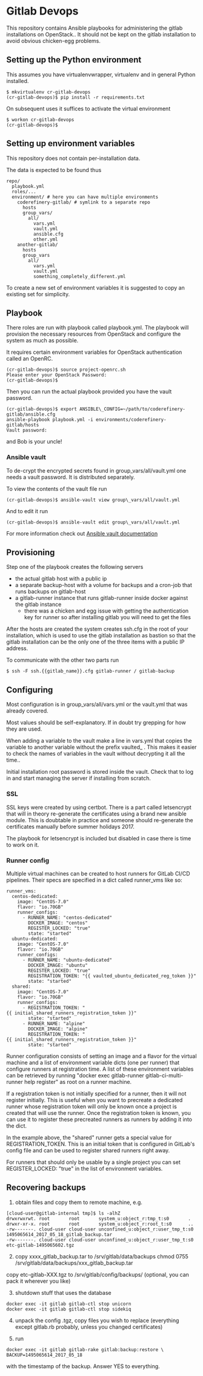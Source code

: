 # Gitlab Devops

This repository contains Ansible playbooks for administering the gitlab
installations on OpenStack.. It should not be kept on the gitlab installation
to avoid obvious chicken-egg problems.

## Setting up the Python environment

This assumes you have virtualenvwrapper, virtualenv and in general Python
installed.

    $ mkvirtualenv cr-gitlab-devops
    (cr-gitlab-devops)$ pip install -r requirements.txt

On subsequent uses it suffices to activate the virtual environment

    $ workon cr-gitlab-devops
    (cr-gitlab-devops)$

## Setting up environment variables

This repository does not contain per-installation data.

The data is expected to be found thus

```
repo/
  playbook.yml
  roles/...
  environment/ # here you can have multiple environments
    coderefinery-gitlab/ # symlink to a separate repo
      hosts
      group_vars/
        all/
          vars.yml
          vault.yml
          ansible.cfg
          other.yml
    another-gitlab/
      hosts
      group_vars
        all/
          vars.yml
          vault.yml
          something_completely_different.yml
```

To create a new set of environment variables it is suggested to copy an
existing set for simplicity.

## Playbook

There roles are run with playbook called playbook.yml. The playbook will provision
the necessary resources from OpenStack and configure the system as much as
possible.

It requires certain environment variables for OpenStack authentication called
an OpenRC.

    (cr-gitlab-devops)$ source project-openrc.sh
    Please enter your OpenStack Password:
    (cr-gitlab-devops)$

Then you can run the actual playbook provided you have the vault password.

    (cr-gitlab-devops)$ export ANSIBLE\_CONFIG=~/path/to/coderefinery-gitlab/ansible.cfg
    ansible-playbook playbook.yml -i environments/coderefinery-gitlab/hosts
    Vault password:

and Bob is your uncle!

### Ansible vault

To de-crypt the encrypted secrets found in group\_vars/all/vault.yml
one needs a vault password. It is distributed separately.

To view the contents of the vault file run

    (cr-gitlab-devops)$ ansible-vault view group\_vars/all/vault.yml

And to edit it run

    (cr-gitlab-devops)$ ansible-vault edit group\_vars/all/vault.yml

For more information check out  [Ansible vault
documentation](http://docs.ansible.com/ansible/playbooks_vault.html)

## Provisioning

Step one of the playbook creates the following servers

* the actual gitlab host with a public ip
* a separate backup-host with a volume for backups and a cron-job that runs
  backups on gitlab-host
* a gitlab-runner instance that runs gitlab-runner inside docker against the gitlab instance
  * there was a chicken and egg issue with getting the authentication key for
    runner so after installing gitlab you will need to get the files

After the hosts are created the system creates ssh.cfg in the root of your
installation, which is used to use the gitlab installation as bastion so that
the gitlab installation can be the only one of the three items with a public
IP address.

To communicate with the other two parts run

    $ ssh -F ssh.{{gitlab_name}}.cfg gitlab-runner / gitlab-backup

## Configuring

Most configuration is in group\_vars/all/vars.yml or the vault.yml that was
already covered.

Most values should be self-explanatory. If in doubt try grepping for how they
are used.

When adding a variable to the vault make a line in vars.yml that copies the
variable to another variable without the prefix vaulted\_ . This makes it
easier to check the names of variables in the vault without decrypting it all the time..

Initial installation root password is stored inside the vault. Check that to
log in and start managing the server if installing from scratch.

### SSL

SSL keys were created by using certbot. There is a part called letsencrypt
that will in theory re-generate the certificates using a brand new ansible
module. This is doubtable in practice and someone should re-generate the
certificates manually before summer holidays 2017.

The playbook for letsencrypt is included but disabled in case there is time to
work on it.

### Runner config

Multiple virtual machines can be created to host runners for GitLab CI/CD
pipelines. Their specs are specified in a dict called runner_vms like so:

```
runner_vms:
  centos-dedicated:
    image: "CentOS-7.0"
    flavor: "io.70GB"
    runner_configs:
      - RUNNER_NAME: "centos-dedicated"
        DOCKER_IMAGE: "centos"
        REGISTER_LOCKED: "true"
        state: "started"
  ubuntu-dedicated:
    image: "CentOS-7.0"
    flavor: "io.70GB"
    runner_configs:
      - RUNNER_NAME: "ubuntu-dedicated"
        DOCKER_IMAGE: "ubuntu"
        REGISTER_LOCKED: "true"
        REGISTRATION_TOKEN: "{{ vaulted_ubuntu_dedicated_reg_token }}"
        state: "started"
  shared:
    image: "CentOS-7.0"
    flavor: "io.70GB"
    runner_configs:
      - REGISTRATION_TOKEN: "{{ initial_shared_runners_registration_token }}"
        state: "started"
      - RUNNER_NAME: "alpine"
        DOCKER_IMAGE: "alpine"
        REGISTRATION_TOKEN: "{{ initial_shared_runners_registration_token }}"
        state: "started"
```

Runner configuration consists of setting an image and a flavor for the virtual
machine and a list of environment variable dicts (one per runner) that
configure runners at registration time. A list of these environment variables
can be retrieved by running "docker exec gitlab-runner gitlab-ci-multi-runner
help register" as root on a runner machine.

If a registration token is not initially specified for a runner, then it will
not register initially. This is useful when you want to precreate a dedicated
runner whose registration token will only be known once a project is created
that will use the runner. Once the registration token is known, you can use it
to register these precreated runners as runners by adding it into the dict.

In the example above, the "shared" runner gets a special value for
REGISTRATION_TOKEN. This is an initial token that is configured in GitLab's
config file and can be used to register shared runners right away.

For runners that should only be usable by a single project you can set
REGISTER_LOCKED: "true" in the list of environment variables.

## Recovering backups

1) obtain files and copy them to remote machine, e.g.

```
[cloud-user@gitlab-internal tmp]$ ls -alhZ
drwxrwxrwt. root       root       system_u:object_r:tmp_t:s0       .
drwxr-xr-x. root       root       system_u:object_r:root_t:s0      ..
-rw-------. cloud-user cloud-user unconfined_u:object_r:user_tmp_t:s0
1495065614_2017_05_18_gitlab_backup.tar
-rw-------. cloud-user cloud-user unconfined_u:object_r:user_tmp_t:s0
etc-gitlab-1495065602.tgz
```

2)  copy  xxxx_gitlab_backup.tar to /srv/gitlab/data/backups
    chmod 0755 /srv/gitlab/data/backups/xxx_gitlab_backup.tar

  copy etc-gitlab-XXX.tgz to /srv/gitlab/config/backups/ (optional, you can
  pack it wherever you like)

3) shutdown stuff that uses the database

```
docker exec -it gitlab gitlab-ctl stop unicorn
docker exec -it gitlab gitlab-ctl stop sidekiq
```

4) unpack the config .tgz, copy files you wish to replace (everything except
gitlab.rb probably, unless you changed certificates)

5) run

```
docker exec -it gitlab gitlab-rake gitlab:backup:restore \
BACKUP=1495065614_2017_05_18
```

with the timestamp of the backup. Answer YES to everything.
